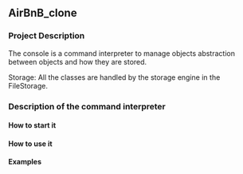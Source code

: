 ## AirBnB_clone

### Project Description
The console is a command interpreter to manage objects abstraction between objects and how they are stored.

Storage:
All the classes are handled by the storage engine in the FileStorage. 

### Description of the command interpreter

#### How to start it

#### How to use it

#### Examples

